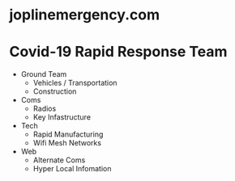 # joplinemergency.com

# Covid-19 Rapid Response Team
  - Ground Team
    - Vehicles / Transportation
    - Construction
  - Coms
    - Radios
    - Key Infastructure
  - Tech
    - Rapid Manufacturing
    - Wifi Mesh Networks
  - Web
    - Alternate Coms
    - Hyper Local Infomation
